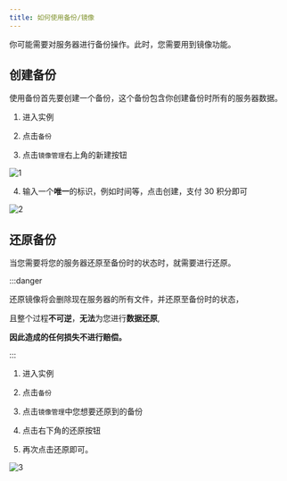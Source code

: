 ```yaml
---
title: 如何使用备份/镜像
---
```


你可能需要对服务器进行备份操作。此时，您需要用到镜像功能。

## 创建备份

使用备份首先要创建一个备份，这个备份包含你创建备份时所有的服务器数据。

1. 进入实例

2. 点击`备份`

3. 点击`镜像管理`右上角的新建按钮

![1](/img/pages/Backup-1.png)

4. 输入一个**唯一**的标识，例如时间等，点击创建，支付 30 积分即可

![2](/img/pages/Backup-2.png)

## 还原备份

当您需要将您的服务器还原至备份时的状态时，就需要进行还原。

:::danger

还原镜像将会删除现在服务器的所有文件，并还原至备份时的状态，

且整个过程**不可逆**，**无法**为您进行**数据还原**,

**因此造成的任何损失不进行赔偿。**

:::

1. 进入实例

2. 点击`备份`

3. 点击`镜像管理`中您想要还原到的备份

4. 点击右下角的还原按钮

5. 再次点击还原即可。

![3](/img/pages/Backup-3.png)